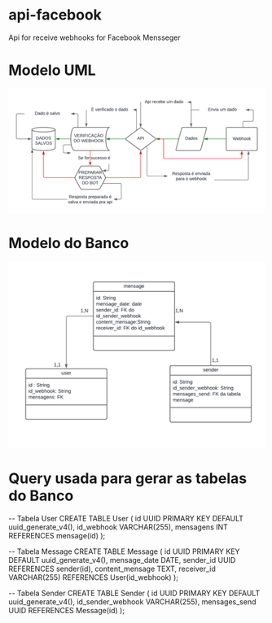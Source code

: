 # api-facebook
Api for receive webhooks for Facebook Mensseger
# Modelo UML 
![alt text](image.png)
# Modelo do Banco
![alt text](image-1.png)

# Query usada para gerar as tabelas do Banco

-- Tabela User
CREATE TABLE User (
    id UUID PRIMARY KEY DEFAULT uuid_generate_v4(),
    id_webhook VARCHAR(255),
    mensagens INT REFERENCES mensage(id)
);

-- Tabela Message
CREATE TABLE Message (
    id UUID PRIMARY KEY DEFAULT uuid_generate_v4(),
    mensage_date DATE,
    sender_id UUID REFERENCES sender(id),
    content_mensage TEXT,
    receiver_id VARCHAR(255) REFERENCES User(id_webhook)
);

-- Tabela Sender
CREATE TABLE Sender (
    id UUID PRIMARY KEY DEFAULT uuid_generate_v4(),
    id_sender_webhook VARCHAR(255),
    mensages_send UUID REFERENCES Message(id)
);
